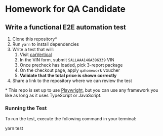 # Homework for QA Candidate

## Write a functional E2E automation test

1. Clone this repository\*
2. Run `yarn` to install dependencies
3. Write a test that will:
   1. Visit [carVertical](https://www.carvertical.com)
   2. In the VIN form, submit `SALLAAA146A396339` VIN
   3. Once precheck has loaded, pick 3-report package
   4. On the checkout page, apply `qahomework` voucher
   5. **Validate that the total price is shown correctly**
4. Share a link to the repository where we can review the test

\* This repo is set up to use [Playwright](https://playwright.dev), but you can use any framework you like as long as it uses TypeScript or JavaScript.

### Running the Test

To run the test, execute the following command in your terminal:

yarn test
